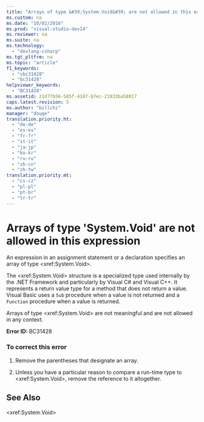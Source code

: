 ```yaml
---
title: "Arrays of type &#39;System.Void&#39; are not allowed in this expression"
ms.custom: na
ms.date: "10/02/2016"
ms.prod: "visual-studio-dev14"
ms.reviewer: na
ms.suite: na
ms.technology: 
  - "devlang-csharp"
ms.tgt_pltfrm: na
ms.topic: "article"
f1_keywords: 
  - "vbc31428"
  - "bc31428"
helpviewer_keywords: 
  - "BC31428"
ms.assetid: 21d77b56-585f-4107-b7ec-21933ba58017
caps.latest.revision: 5
ms.author: "billchi"
manager: "douge"
translation.priority.ht: 
  - "de-de"
  - "es-es"
  - "fr-fr"
  - "it-it"
  - "ja-jp"
  - "ko-kr"
  - "ru-ru"
  - "zh-cn"
  - "zh-tw"
translation.priority.mt: 
  - "cs-cz"
  - "pl-pl"
  - "pt-br"
  - "tr-tr"
---
```

# Arrays of type &#39;System.Void&#39; are not allowed in this expression
An expression in an assignment statement or a declaration specifies an array of type \<xref:System.Void>.  
  
 The \<xref:System.Void> structure is a specialized type used internally by the .NET Framework and particularly by Visual C# and Visual C++. It represents a return value type for a method that does not return a value. Visual Basic uses a `Sub` procedure when a value is not returned and a `Function` procedure when a value is returned.  
  
 Arrays of type \<xref:System.Void> are not meaningful and are not allowed in any context.  
  
 **Error ID:** BC31428  
  
### To correct this error  
  
1.  Remove the parentheses that designate an array.  
  
2.  Unless you have a particular reason to compare a run-time type to \<xref:System.Void>, remove the reference to it altogether.  
  
## See Also  
 \<xref:System.Void>